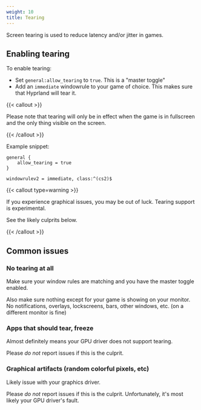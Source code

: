 ```yaml
---
weight: 10
title: Tearing
---
```


Screen tearing is used to reduce latency and/or jitter in games.

## Enabling tearing

To enable tearing:

- Set `general:allow_tearing` to `true`. This is a "master toggle"
- Add an `immediate` windowrule to your game of choice. This makes sure that
  Hyprland will tear it.

{{< callout >}}

Please note that tearing will only be in effect when the game is in fullscreen
and the only thing visible on the screen.

{{< /callout >}}

Example snippet:

```env
general {
    allow_tearing = true
}

windowrulev2 = immediate, class:^(cs2)$
```

{{< callout type=warning >}}

If you experience graphical issues, you may be out of luck. Tearing support is
experimental.

See the likely culprits below.

{{< /callout >}}

## Common issues

### No tearing at all

Make sure your window rules are matching and you have the master toggle enabled.

Also make sure nothing except for your game is showing on your monitor. No
notifications, overlays, lockscreens, bars, other windows, etc. (on a different
monitor is fine)

### Apps that should tear, freeze

Almost definitely means your GPU driver does not support tearing.

Please _do not_ report issues if this is the culprit.

### Graphical artifacts (random colorful pixels, etc)

Likely issue with your graphics driver.

Please _do not_ report issues if this is the culprit. Unfortunately, it's most
likely your GPU driver's fault.
